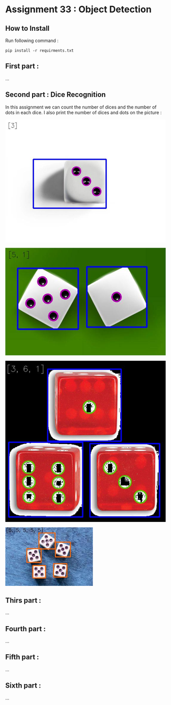 # Assignment 33 : Object Detection

## How to Install
Run following command :
```
pip install -r requirments.txt
```

## First part : 

...

## Second part : Dice Recognition
In this assignment we can count the number of dices and the number of dots in each dice.
I also print the number of dices and dots on the picture :

![alt text](outputs/output_2_1D.jpg)

![alt text](outputs/output_2_2D.jpg)

![alt text](outputs/output_2_3D.jpg)

![alt text](outputs/output_2_5D.jpg)

## Thirs part : 

...

## Fourth part : 

...

## Fifth part : 

...

## Sixth part : 

...